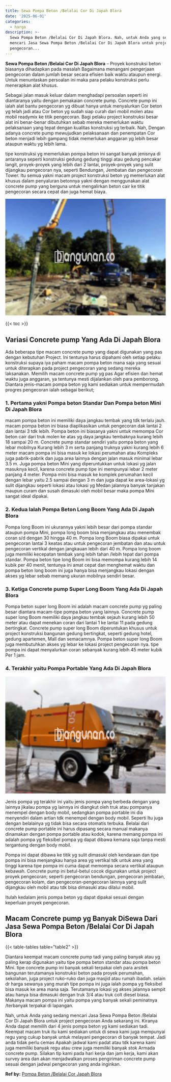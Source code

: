 ```yaml
---
title: Sewa Pompa Beton /Belalai Cor Di Japah Blora
date: '2025-06-01'
categories:
  - harga
description: >-
  Sewa Pompa Beton /Belalai Cor Di Japah Blora. Nah, untuk Anda yang sedang
  mencari Jasa Sewa Pompa Beton /Belalai Cor Di Japah Blora untuk project
  pengecoran...
---
```


**Sewa Pompa Beton /Belalai Cor Di Japah Blora** – Proyek konstruksi beton biasanya dihadapkan pada masalah Bagaimana menangani pengerjaan pengecoran dalam jumlah besar secara efisien baik waktu ataupun energi. Untuk menuntaskan persoalan ini maka para pelaku konstruksi perlu menerapkan alat khusus.

Sebagai jalan masuk keluar dalam menghadapi persoalan seperti ini diantaranya yaitu dengan pemakaian concrete pump. Concrete pump ini ialah alat bantu pengecoran yg dibuat hanya untuk menyalurkan Cor beton yg telah jadi atau Cor beton yg sudah siap curah dari mobil molen atau mobil readymix ke titik pengecoran. Bagi pelaku project konstruksi besar alat ini benar-benar dibutuhkan sebab mereka memerlukan waktu pelaksanaan yang tepat dengan kualitas konstruksi yg terbaik. Nah, Dengan adanya concrete pump mewujudkan pelaksanaan dan penempatan Cor beton menjadi lebih gampang tidak memerlukan anggaran yg lebih besar ataupun waktu yg lebih lama.

tipe konstruksi yg memerlukan pompa beton ini sangat banyak jenisnya di antaranya seperti konstruksi gedung gedung tinggi atau gedung pencakar langit, proyek-proyek yang lebih dari 2 lantai, proyek-proyek yang sulit dijangkau pengecoran nya, seperti Bendungan, Jembatan dan pengecoran Tower. Itu semua yakni macam project konstruksi beton yg memerlukan alat khusus dalam penyaluran betonnya yakni dengan menggunakan alat concrete pump yang berguna untuk mengalirkan beton cair ke titik pengecoran secara cepat dan juga hemat biaya.

![Sewa Pompa Beton /Belalai Cor Di Japah Blora](/images/sewa-concrete-pump-12.png)

{{< toc >}}

## Variasi Concrete pump Yang Ada Di Japah Blora

Ada beberapa tipe macam concrete pump yang dapat digunakan yang pas dengan kebutuhan Project. Ini tentunya harus dipahami oleh setiap pelaku konstruksi supaya iya paham macam pompa beton mana saja yang sesuai untuk diterapkan pada project pengecoran yang sedang mereka laksanakan. Memilih macam concrete pump yg pas Agar efisien dan hemat waktu juga anggaran, ya tentunya mesti dijalankan oleh para pemborong. Diantara jenis-macam pompa beton yg kami sediakan untuk mempermudah progres pengecoran ialah sebagai berikut;

### 1\. Pertama yakni Pompa beton Standar Dan Pompa beton Mini Di Japah Blora

macam pompa beton ini memiliki daya jangkau tembak yang tdk terlalu jauh. macam pompa beton ini biasa diaplikasikan untuk pengecoran dak lantai 2 dan lantai 3 tdk lebih. Pompa beton ini biasanya yakni untuk memompa Cor beton cair dari truk molen ke atas yg daya jangkau tembaknya kurang lebih 18 sampai 20 m. Concrete pump standar sendiri yaitu pompa beton yang lebar mobilnya Kurang lebih 3 m serta panjang truknya yakni kurang lebih 6 meter macam pompa ini bisa masuk ke lokasi perumahan atau Kompleks juga pabrik-pabrik dan juga area lainnya dengan jalan masuk minimal lebar 3.5 m. Juga pompa beton Mini yang diperuntukkan untuk lokasi yg jalan masuknya kecil, karena concrete pump tipe ini mempunyai lebar 2 meter panjang 4 meter. Pompa mini bisa masuk ke komplek perumahan kecil dengan lebar yaitu 2.5 sampai dengan 3 m dan juga dapat ke area-lokasi yg sulit dijangkau seperti lokasi atau lokasi yg Medan jalannya banyak tanjakan maupun curam dan susah dimasuki oleh mobil besar maka pompa Mini sangat ideal dipakai.

### 2\. Kedua Ialah Pompa Beton Long Boom Yang Ada Di Japah Blora

Pompa long Boom ini ukurannya yakni lebih besar dari pompa standar ataupun pompa Mini, pompa long boom bisa menjangkau atau menembak coran s/d dengan 30 hingga 40 m. Pompa long Boom biasa dipakai untuk pengecoran lantai 3 keatas atau untuk pengecoran jembatan dan atau untuk pengecoran vertikal dengan jangkauan lebih dari 40 m. Pompa long boom juga memiliki kecepatan tembak yang lebih tahan /lebih tepat dari pompa standar. Pompa beton tipe long Boom ini bisa memompa kurang lebih 14 kubik per 40 menit, tentunya ini amat cepat dan menghemat waktu dan pompa beton long boom ini juga hanya bisa menjangkau lokasi dengan akses yg lebar sebab memang ukuran mobilnya sendiri besar.

### 3\. Ketiga Concrete pump Super Long Boom Yang Ada Di Japah Blora

Pompa beton super long Boom ini adalah macam concrete pump yg paling besar diantara macam-tipe pompa beton yang lainnya. Concrete pump super long Boom memiliki daya jangkau tembak sejauh kurang lebih 50 meter atau dapat menekan coran dari lantai 1 ke lantai 11 pada gedung bertingkat. Concrete pump super long Boom diperuntukan khusus untuk project konstruksi bangunan gedung bertingkat, seperti gedung hotel, gedung apartemen, Mall dan semacamnya. Pompa beton super long Boom juga membutuhkan akses yg lebar ke lokasi project pengecoran nya. tipe pompa ini dapat menyalurkan coran sebanyak kurang lebih 45 meter kubik Per 1 jam.

### 4\. Terakhir yaitu Pompa Portable Yang Ada Di Japah Blora

![Sewa Pompa Beton /Belalai Cor Di Japah Blora](/images/sewa-concrete-pump-22.png)

Jenis pompa yg terakhir ini yaitu jenis pompa yang berbeda dengan yang lainnya jikalau pompa yg lainnya ini diangkut oleh truk atau pompanya menempel dengan body mobil, sedangkan pompa portable ini dia menyendiri dalam artian tdk menempel dengan body mobil. Seperti Itu juga dengan belalainya yg tidak bisa secara otomatis terbuka. Belalai dari concrete pump portable ini harus dipasang secara manual makanya dinamakan dengan pompa portable atau kodok, karena memang pompa ini adalah pompa yg fleksibel pompa yg dapat dibawa kemana saja tanpa mesti tergantung dengan body mobil.

Pompa ini dapat dibawa ke titik yg sulit dimasuki oleh kendaraan dan tipe pompa ini bisa menjangkau hanya area yg vertikal tdk untuk area yang tinggi karena tipe pompa ini cuma dapat memompa secara vertikal ataupun kebawah. Concrete pump ini betul-betul cocok digunakan untuk project proyek pengecoran; seperti pengecoran bendungan, pengecoran jembatan, pengecoran kolam, dan pengecoran-pengecoran lainnya yang sulit dijangkau oleh mobil atau tdk bisa dimasuki atau dilalui mobil.

Itulah kedalam jenis pompa beton yg dapat dipakai sesuai dengan keperluan proyek pengecoran.

## Macam Concrete pump yg Banyak DiSewa Dari Jasa Sewa Pompa Beton /Belalai Cor Di Japah Blora

{{< table-tables table="table2" >}}

Diantara keempat macam concrete pump tadi yang paling banyak atau yg paling kerap digunakan yaitu tipe pompa beton standar atau pompa beton Mini. tipe concrete pump ini banyak sekali terpakai oleh para arsitek bangunan terutamanya konstruksi beton pada proyek perumahan, sekolahan, juga project ruko-ruko dan juga masjid atau rumah ibadah. selain dr harga sewanya yang murah tipe pompa ini juga ialah pompa yg fleksibel bisa masuk ke area mana saja. Terutamanya lokasi yg akses jalannya sempit atau hanya bisa dimasuki dengan truk 3/4 atau truk colt diesel biasa. Makanya macam pompa ini yaitu pompa yang banyak sekali peminatnya /terbanyak terpakai di lapangan.

Nah, untuk Anda yang sedang mencari Jasa Sewa Pompa Beton /Belalai Cor Di Japah Blora untuk project pengecoran Anda sekarang ini. Kiranya Anda dapat memilih dari 4 jenis pompa beton yg kami sediakan tadi. Keempat macam truk itu kami sediakan untuk di sewa kami juga mempunyai regu yang cukup banyak untuk melayani pengecoran di banyak tempat. Jadi anda tidak perlu cemas Apakah jadwal kami padat atau tdk karena kami juga memiliki banyak regu atau crew juga memiliki banyak stok Armada concrete pump. Silakan tlp kami pada hari kerja dan jam kerja, kami akan survey area dan akan menjadwalkan proses pengiriman concrete pump sesuai dengan jadwal pengecoran yang anda inginkan.

**Ref by:** [Pompa Beton /Belalai Cor Japah Blora](https://id.wikipedia.org/wiki/Pompa)
